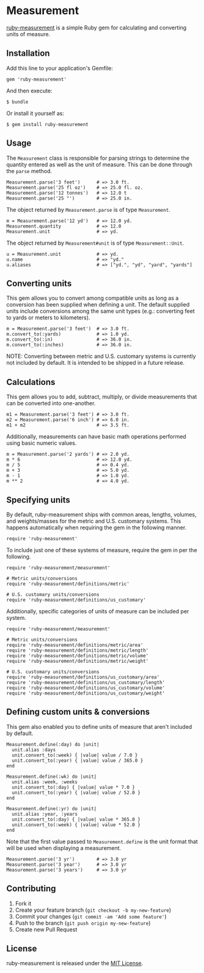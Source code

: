 # Measurement

[ruby-measurement](https://github.com/mhuggins/ruby-measurement) is a simple
Ruby gem for calculating and converting units of measure.

## Installation

Add this line to your application's Gemfile:

    gem 'ruby-measurement'

And then execute:

    $ bundle

Or install it yourself as:

    $ gem install ruby-measurement

## Usage

The `Measurement` class is responsible for parsing strings to determine the
quantity entered as well as the unit of measure.  This can be done through the
`parse` method.

    Measurement.parse('3 feet')      # => 3.0 ft.
    Measurement.parse('25 fl oz')    # => 25.0 fl. oz.
    Measurement.parse('12 tonnes')   # => 12.0 t
    Measurement.parse('25 "')        # => 25.0 in.

The object returned by `Measurement.parse` is of type `Measurement`.

    m = Measurement.parse('12 yd')   # => 12.0 yd.
    Measurement.quantity             # => 12.0
    Measurement.unit                 # => yd.

The object returned by `Measurement#unit` is of type `Measurement::Unit`.

    u = Measurement.unit             # => yd.
    u.name                           # => "yd."
    u.aliases                        # => ["yd.", "yd", "yard", "yards"]

## Converting units

This gem allows you to convert among compatible units as long as a conversion
has been supplied when defining a unit.  The default supplied units include
conversions among the same unit types (e.g.: converting feet to yards or meters
to kilometers).

    m = Measurement.parse('3 feet')  # => 3.0 ft.
    m.convert_to(:yards)             # => 1.0 yd.
    m.convert_to(:in)                # => 36.0 in.
    m.convert_to(:inches)            # => 36.0 in.

NOTE: Converting between metric and U.S. customary systems is currently not
included by default.  It is intended to be shipped in a future release.

## Calculations

This gem allows you to add, subtract, multiply, or divide measurements that can
be converted into one-another.

    m1 = Measurement.parse('3 feet') # => 3.0 ft.
    m2 = Measurement.parse('6 inch') # => 6.0 in.
    m1 + m2                          # => 3.5 ft.

Additionally, measurements can have basic math operations performed using basic
numeric values.

    m = Measurement.parse('2 yards') # => 2.0 yd.
    m * 6                            # => 12.0 yd.
    m / 5                            # => 0.4 yd.
    m + 3                            # => 5.0 yd.
    m - 1                            # => 1.0 yd.
    m ** 2                           # => 4.0 yd.

## Specifying units

By default, ruby-measurement ships with common areas, lengths, volumes, and
weights/masses for the metric and U.S. customary systems.  This happens
automatically when requiring the gem in the following manner.

    require 'ruby-measurement'

To include just one of these systems of measure, require the gem in per the
following.

    require 'ruby-measurement/measurement'
    
    # Metric units/conversions
    require 'ruby-measurement/definitions/metric'
    
    # U.S. customary units/conversions
    require 'ruby-measurement/definitions/us_customary'

Additionally, specific categories of units of measure can be included per
system.

    require 'ruby-measurement/measurement'
    
    # Metric units/conversions
    require 'ruby-measurement/definitions/metric/area'
    require 'ruby-measurement/definitions/metric/length'
    require 'ruby-measurement/definitions/metric/volume'
    require 'ruby-measurement/definitions/metric/weight'
    
    # U.S. customary units/conversions
    require 'ruby-measurement/definitions/us_customary/area'
    require 'ruby-measurement/definitions/us_customary/length'
    require 'ruby-measurement/definitions/us_customary/volume'
    require 'ruby-measurement/definitions/us_customary/weight'

## Defining custom units & conversions

This gem also enabled you to define units of measure that aren't included by
default.

    Measurement.define(:day) do |unit|
      unit.alias :days
      unit.convert_to(:week) { |value| value / 7.0 }
      unit.convert_to(:year) { |value| value / 365.0 }
    end
    
    Measurement.define(:wk) do |unit|
      unit.alias :week, :weeks
      unit.convert_to(:day) { |value| value * 7.0 }
      unit.convert_to(:year) { |value| value / 52.0 }
    end
    
    Measurement.define(:yr) do |unit|
      unit.alias :year, :years
      unit.convert_to(:day) { |value| value * 365.0 }
      unit.convert_to(:week) { |value| value * 52.0 }
    end

Note that the first value passed to `Measurement.define` is the unit format
that will be used when displaying a measurement.

    Measurement.parse('3 yr')        # => 3.0 yr
    Measurement.parse('3 year')      # => 3.0 yr
    Measurement.parse('3 years')     # => 3.0 yr

## Contributing

1. Fork it
2. Create your feature branch (`git checkout -b my-new-feature`)
3. Commit your changes (`git commit -am 'Add some feature'`)
4. Push to the branch (`git push origin my-new-feature`)
5. Create new Pull Request

## License

ruby-measurement is released under the [MIT License](http://www.opensource.org/licenses/MIT).
